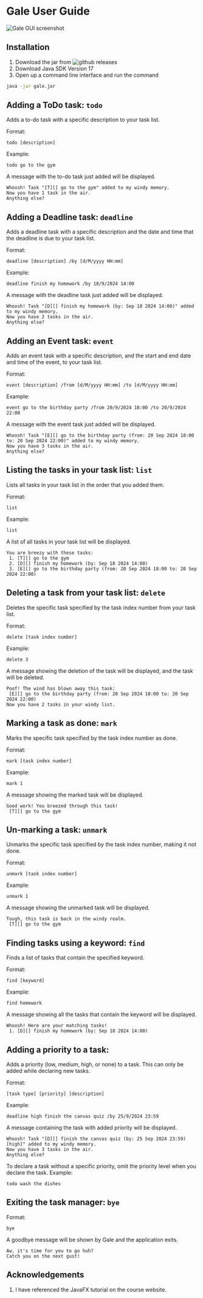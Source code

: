 # Gale User Guide

![Gale GUI screenshot](Ui.png)

## Installation
1. Download the jar from ![github releases](https://github.com/kaikquah/ip/releases)
2. Download Java SDK Version 17
3. Open up a command line interface and run the command 
```bash
java -jar gale.jar
```

## Adding a ToDo task: `todo`
Adds a to-do task with a specific description to your task list.

Format:
```
todo [description]
```

Example:
```
todo go to the gym
```
A message with the to-do task just added will be displayed.
```
Whoosh! Task "[T][] go to the gym" added to my windy memory.
Now you have 1 task in the air.
Anything else?
```

## Adding a Deadline task: `deadline`
Adds a deadline task with a specific description and the date and time that the deadline is due to your task list.

Format:
```
deadline [description] /by [d/M/yyyy HH:mm]
```

Example:
```
deadline finish my homework /by 18/9/2024 14:00
```
A message with the deadline task just added will be displayed.
```
Whoosh! Task "[D][] finish my homework (by: Sep 18 2024 14:00)" added to my windy memory.
Now you have 2 tasks in the air.
Anything else?
```

## Adding an Event task: `event`
Adds an event task with a specific description, and the start and end date and time of the event, to your task list.

Format:
```
event [description] /from [d/M/yyyy HH:mm] /to [d/M/yyyy HH:mm]
```

Example:
```
event go to the birthday party /from 20/9/2024 18:00 /to 20/9/2024 22:00
```
A message with the event task just added will be displayed.
```
Whoosh! Task "[E][] go to the birthday party (from: 20 Sep 2024 18:00 to: 20 Sep 2024 22:00)" added to my windy memory.
Now you have 3 tasks in the air.
Anything else?
```

## Listing the tasks in your task list: `list`
Lists all tasks in your task list in the order that you added them.

Format:
```
list
```

Example:
```
list
```
A list of all tasks in your task list will be displayed.
```
You are breezy with these tasks:
 1. [T][] go to the gym
 2. [D][] finish my homework (by: Sep 18 2024 14:00)
 3. [E][] go to the birthday party (from: 20 Sep 2024 18:00 to: 20 Sep 2024 22:00)
```

## Deleting a task from your task list: `delete`
Deletes the specific task specified by the task index number from your task list.

Format:
```
delete [task index number]
```

Example:
```
delete 3
```
A message showing the deletion of the task will be displayed, and the task will be deleted.
```
Poof! The wind has blown away this task:
 [E][] go to the birthday party (from: 20 Sep 2024 18:00 to: 20 Sep 2024 22:00)
Now you have 2 tasks in your windy list.
```

## Marking a task as done: `mark`
Marks the specific task specified by the task index number as done.

Format:
```
mark [task index number]
```

Example:
```
mark 1
```
A message showing the marked task will be displayed.
```
Good work! You breezed through this task!
 [T][] go to the gym
```

## Un-marking a task: `unmark`
Unmarks the specific task specified by the task index number, making it not done.

Format:
```
unmark [task index number]
```

Example:
```
unmark 1
```
A message showing the unmarked task will be displayed.
```
Tough, this task is back in the windy realm.
 [T][] go to the gym
```

## Finding tasks using a keyword: `find`
Finds a list of tasks that contain the specified keyword.

Format:
```
find [keyword]
```

Example:
```
find homework
```
A message showing all the tasks that contain the keyword will be displayed.
```
Whoosh! Here are your matching tasks!
 1. [D][] finish my homework (by: Sep 18 2024 14:00)
```

## Adding a priority to a task: 
Adds a priority (low, medium, high, or none) to a task. This can only be added while declaring new tasks.

Format:
```
[task type] [priority] [description]
```

Example:
```
deadline high finish the canvas quiz /by 25/9/2024 23:59
```
A message containing the task with added priority will be displayed.
```
Whoosh! Task "[D][] finish the canvas quiz (by: 25 Sep 2024 23:59) [high]" added to my windy memory.
Now you have 3 tasks in the air.
Anything else?
```

To declare a task without a specific priority, omit the priority level when you declare the task.
Example:
```
todo wash the dishes
```

## Exiting the task manager: `bye`
Format:
```
bye
```
A goodbye message will be shown by Gale and the application exits.
```
Aw, it's time for you to go huh?
Catch you on the next gust!
```

## Acknowledgements

1. I have referenced the JavaFX tutorial on the course website.